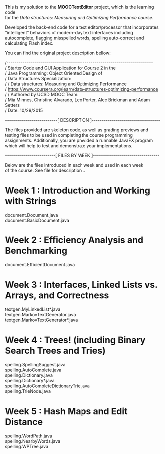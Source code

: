 This is my solution to the **MOOCTextEditor** project, which is the learning code  
for the *Data structures: Measuring and Optimizing Performance course*.  

Developed the back-end code for a text editor/processor that incorporates
“intelligent” behaviors of modern-day text interfaces including autocomplete, 
flagging misspelled words, spelling auto-correct and calculating Flash index.

You can find the original project description bellow:  

/-------------------------------------------------------------------------  
/ Starter Code and GUI Application for Course 2 in the  
/ Java Programming: Object Oriented Design of  
/ Data Structures Specialization:  
/
/ Data structures: Measuring and Optimizing Performance  
/ https://www.coursera.org/learn/data-structures-optimizing-performance  
/
/ Authored by UCSD MOOC Team:  
/ Mia Minnes, Christine Alvarado, Leo Porter, Alec Brickman and Adam Setters  
/ Date: 10/29/2015  

--------------------------[ DESCRIPTION ]----------------------------------  

The files provided are skeleton code, as well as grading previews and   
testing files to be used in completing the course programming  
assignments. Additionally, you are provided a runnable JavaFX program  
which will help to test and demonstrate your implementations. 

-------------------------[ FILES BY WEEK ]---------------------------------    

Below are the files introduced in each week and used in each week  
of the course. See file for description...  

Week 1 : Introduction and Working with Strings  
==============================================
document.Document.java  
document.BasicDocument.java  

Week 2 : Efficiency Analysis and Benchmarking  
=============================================
document.EfficientDocument.java  

Week 3 : Interfaces, Linked Lists vs. Arrays, and Correctness  
=============================================================
textgen.MyLinkedList*.java  
textgen.MarkovTextGenerator.java  
textgen.MarkovTextGenerator*.java  

Week 4 : Trees! (including Binary Search Trees and Tries)  
=========================================================
spelling.SpellingSuggest.java  
spelling.AutoComplete.java  
spelling.Dictionary.java  
spelling.Dictionary*.java  
spelling.AutoCompleteDictionaryTrie.java  
spelling.TrieNode.java  

Week 5 : Hash Maps and Edit Distance  
====================================
spelling.WordPath.java  
spelling.NearbyWords.java  
spelling.WPTree.java  
